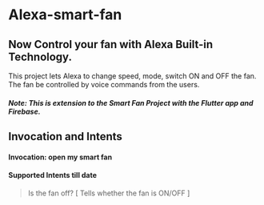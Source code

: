 # Alexa-smart-fan

## Now Control your fan with Alexa Built-in Technology.

This project lets Alexa to change speed, mode, switch ON and OFF the fan. The fan be controlled by voice commands from the users. 

##### Note: This is extension to the Smart Fan Project with the Flutter app and Firebase.

## Invocation and Intents
#### Invocation: open my smart fan
#### Supported Intents till date

> Is the fan off? [ Tells whether the fan is ON/OFF  ]
